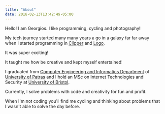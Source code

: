 ```yaml
---
title: "About"
date: 2018-02-13T13:42:49-05:00
---
```


Hello! I am Georgios. I like programming, cycling and photography!

My tech journey started many many years a go in a galaxy far far away when I started programming in [Clipper](https://en.wikipedia.org/wiki/Clipper_(programming_language)) and [Logo](https://en.wikipedia.org/wiki/Logo_(programming_language)).

It was super exciting! 

It taught me how be creative and kept myself entertained! 

I graduated from [Computer Engineering and Informatics Department](https://www.ceid.upatras.gr/en) of [University of Patras](http://www.upatras.gr/en) and I hold an MSc on Internet Technologies and Security at [University of Bristol](http://www.bristol.ac.uk/). 

Currently, I solve problems with code and creativity for fun and profit. 

When I'm not coding you'll find me cycling and thinking about problems that I wasn't able to solve the day before.